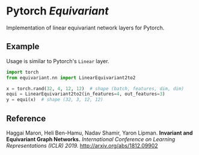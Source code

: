 # Pytorch *Equivariant*

Implementation of linear equivariant network layers for Pytorch.

## Example

Usage is similar to Pytorch's `Linear` layer.

```python
import torch
from equivariant.nn import LinearEquivariant2to2

x = torch.rand(32, 4, 12, 12)  # shape (batch, features, dim, dim)
equi = LinearEquivariant2to2(in_features=4, out_features=3)
y = equi(x)  # shape (32, 3, 12, 12)
```

## Reference

Haggai Maron, Heli Ben-Hamu, Nadav Shamir, Yaron Lipman. **Invariant and Equivariant Graph Networks.** *International Conference on Learning Representations (ICLR) 2019.* http://arxiv.org/abs/1812.09902
